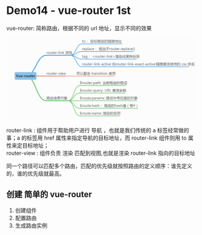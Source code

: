 # Demo14 - vue-router 1st
vue-router: 简称路由，根据不同的 url 地址，显示不同的效果

![vue-router](./img/vue-router.png)  

router-link : 组件用于帮助用户进行 导航 ，也就是我们传统的 a 标签经常做的事；a 的标签用 href 属性来指定导航的目标地址，而 router-link 组件则用 to 属性来定目标地址；  
router-view : 组件负责 渲染 匹配到视图,也就是渲染 router-link 指向的目标地址

同一个路径可以匹配多个路由，匹配的优先级就按照路由的定义顺序：谁先定义的，谁的优先级就最高。

## 创建 简单的 vue-router
1. 创建组件
2. 配置路由
3. 生成路由实例
